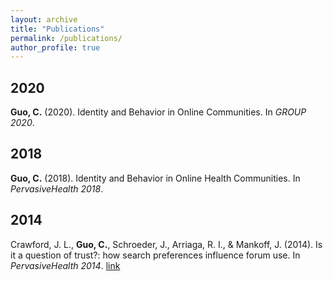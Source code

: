 ```yaml
---
layout: archive
title: "Publications"
permalink: /publications/
author_profile: true
---
```

## 2020
**Guo, C.** (2020). Identity and Behavior in Online Communities. In *GROUP 2020*.
## 2018
**Guo, C.** (2018). Identity and Behavior in Online Health Communities. In *PervasiveHealth 2018*.
## 2014
Crawford, J. L., **Guo, C.**, Schroeder, J., Arriaga, R. I., & Mankoff, J. (2014). Is it a question of trust?: how search preferences influence forum use. In *PervasiveHealth 2014*. <a class= 'btn--info' href='https://dl.acm.org/citation.cfm?id=2686910'>link</a>

